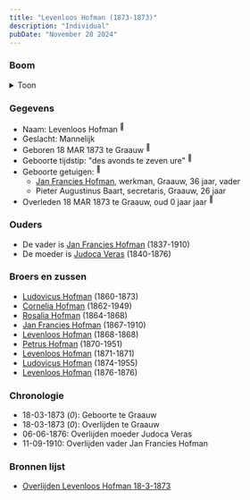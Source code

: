 ```yaml
---
title: "Levenloos Hofman (1873-1873)"
description: "Individual"
pubDate: "November 20 2024"
---
```


### Boom
<details><summary>Toon</summary>

![test](https://www.plantuml.com/plantuml/svg/ZPBVQy8m4CVVyrSS-h0deRLJDocY7UqssORirwkapQcXQI99EYdY_xwezGSJXay9Tz_ltIUv6nfBjIqBGKpEvP9gMa1AitokLIdPWn9AWzLK6fT2QSc2CuICwqpW_ex5qbPGO96YDlkGiQXHsMg9vAng9gWni2O042dDK7ykU9PBD2OC2yhbO001sH1o0vDTAqFsZiQOIaWSGiRHm9EQ5LGsW1fuzZmlw00quo3f994hlPvn56m3OJ-bQJLDbRK2-mFmxs0yUdD7q8D7JMcvEfEQl1HYIYMRPbePaog7jFNuy15FmB_tlODdSoGgcSeeVAEcveJISoX950Tny2_AhNSrGnV6NrliNlS28Uola34kvqxMzY298wVh-ZkQnD7u0JG5doziXKAebIFQaFh3MgrQGMhiKw1ske1BjJiUERHxmH-KGgc_0t0QE8xlga6yZjwtBmgk7yIbnst942LpM_iB)
</details>

### Gegevens
- Naam: Levenloos Hofman <sup><a href="../s00417/" style="text-decoration:none" title="Overlijden Levenloos Hofman 18-3-1873">:link:</a></sup>
- Geslacht: Mannelijk
- Geboren 18 MAR 1873 te Graauw <sup><a href="../s00417/" style="text-decoration:none" title="Overlijden Levenloos Hofman 18-3-1873">:link:</a></sup>
- Geboorte tijdstip: "des avonds te zeven ure" <sup><a href="../s00417/" style="text-decoration:none" title="Overlijden Levenloos Hofman 18-3-1873">:link:</a></sup>
- Geboorte getuigen: <sup><a href="../s00417/" style="text-decoration:none" title="Overlijden Levenloos Hofman 18-3-1873">:link:</a></sup>
  - [Jan Francies Hofman](../i00035/), werkman, Graauw, 36 jaar, vader
  - Pieter Augustinus Baart, secretaris, Graauw, 26 jaar
- Overleden 18 MAR 1873 te Graauw, oud 0 jaar jaar <sup><a href="../s00417/" style="text-decoration:none" title="Overlijden Levenloos Hofman 18-3-1873">:link:</a></sup>

### Ouders
- De vader is [Jan Francies Hofman](../i00035/) (1837-1910)
- De moeder is [Judoca Veras](../i00037/) (1840-1876)

### Broers en zussen
- [Ludovicus Hofman](../i00243/) (1860-1873)
- [Cornelia Hofman](../i00244/) (1862-1949)
- [Rosalia Hofman](../i00245/) (1864-1868)
- [Jan Francies Hofman](../i00246/) (1867-1910)
- [Levenloos Hofman](../i00247/) (1868-1868)
- [Petrus Hofman](../i00248/) (1870-1951)
- [Levenloos Hofman](../i00249/) (1871-1871)
- [Ludovicus Hofman](../i00251/) (1874-1955)
- [Levenloos Hofman](../i00252/) (1876-1876)

### Chronologie
- 18-03-1873 (<i>0</i>): Geboorte te Graauw
- 18-03-1873 (<i>0</i>): Overlijden te Graauw
- 06-06-1876: Overlijden moeder Judoca Veras
- 11-09-1910: Overlijden vader Jan Francies Hofman

### Bronnen lijst
- [Overlijden Levenloos Hofman 18-3-1873](../s00417/)